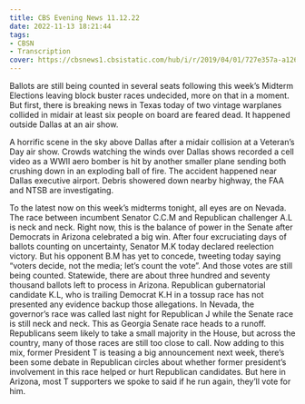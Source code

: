 ```yaml
---
title: CBS Evening News 11.12.22
date: 2022-11-13 18:21:44
tags:
- CBSN
- Transcription
cover: https://cbsnews1.cbsistatic.com/hub/i/r/2019/04/01/727e357a-a126-4138-a2c5-4d3222669d57/thumbnail/640x360/3ff2761028dc5c65cc4f07acd54bcd5c/cbsn2-logo-1920x1080.jpg
---
```

Ballots are still being counted in several seats following this week’s Midterm Elections leaving block buster races undecided, more on that in a moment. But first, there is breaking news in Texas today of two vintage warplanes collided in midair at least six people on board are feared dead. It happened outside Dallas at an air show. 

A horrific scene in the sky above Dallas after a midair collision at a Veteran’s Day air show. Crowds watching the winds over Dallas	shows recorded a cell video as a WWII aero bomber is hit by another smaller plane sending both crushing down in an exploding ball of fire. The accident happened near Dallas executive airport. Debris showered down nearby highway, the FAA and NTSB are investigating.

To the latest now on this week’s midterms tonight, all eyes are on Nevada. The race between incumbent Senator C.C.M and Republican challenger A.L is neck and neck. Right now, this is the balance of power in the Senate after Democrats in Arizona celebrated a big win. After four excruciating days of ballots counting on uncertainty, Senator M.K today declared reelection victory. But his opponent B.M has yet to concede, tweeting today saying “voters decide, not the media; let’s count the vote”. And those votes are still being counted. Statewide, there are about three hundred and seventy thousand ballots left to process in Arizona. Republican gubernatorial candidate K.L, who is trailing Democrat K.H in a tossup race has not presented any evidence backup those allegations. In Nevada, the governor’s race was called last night for Republican J while the Senate race is still neck and neck. This as Georgia Senate race heads to a runoff. Republicans seem likely to take a small majority in the House, but across the country, many of those races are still too close to call. Now adding to this mix, former President T is teasing a big announcement next week, there’s been some debate in Republican circles about whether former president’s involvement in this race helped or hurt Republican candidates. But here in Arizona, most T supporters we spoke to said if he run again, they’ll vote for him. 
